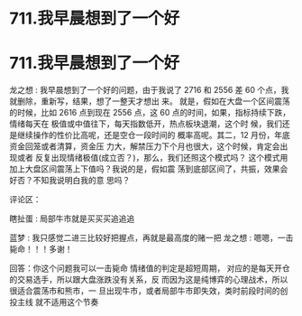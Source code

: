 # 711.我早晨想到了一个好

# 711.我早晨想到了一个好

龙之想 : 我早晨想到了一个好的问题，由于我说了 2716 和 2556 差 60 个点，我就删除，重新写，结果，想了一整天才想出 来。 就是，假如在大盘一个区间震荡的时候，比如 2616 点到现在 2556 点，这 60 点的时间，如果，指标持续下跌，情绪每天在 极值或中值往下，每天指数低开，热点板块退潮，这个时 候，我们还是继续操作的性价比高呢，还是空仓一段时间的 概率高呢。其二，12 月份，年底资金回笼或者清算，资金压 力大，解禁压力下个月也很大，这个时候，肯定会出现或者 反复出现情绪极值(成立否？)，那么，我们还照这个模式吗？ 这个模式用加上大盘区间震荡上下值吗？我说的是，假如震 荡到底部区间了，共振，效果会好否？不知我说明白我的意 思吗？

评论区：

瞎扯蛋 : 局部牛市就是买买买追追追

蓝梦 : 我只感觉二进三比较好把握点，再就是最高度的赌一把 龙之想 : 嗯嗯，一击毙命！！！多谢！

回答：你这个问题我可以一击毙命 情绪值的判定是超短周期， 对应的是每天开仓的交易选手，所以跟大盘涨跌没有关系，反 而因为这是纯博弈的心理战术，所以很适合震荡市和熊市，一 旦出现牛市，或者局部牛市即失效，类时前段时间的创投主线 就不适用这个节奏